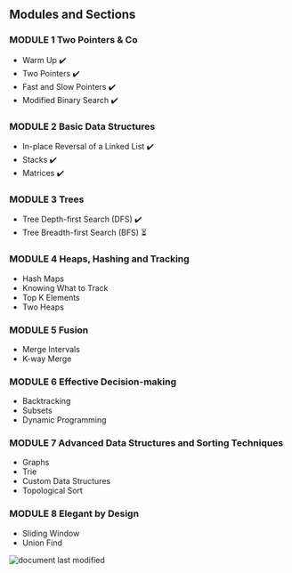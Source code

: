 ## Modules and Sections

### __MODULE 1__ Two Pointers & Co
- Warm Up ✔️
- Two Pointers ✔️
- Fast and Slow Pointers ✔️
- Modified Binary Search ✔️

### __MODULE 2__ Basic Data Structures
- In-place Reversal of a Linked List ✔️
- Stacks ✔️
- Matrices ✔️

### __MODULE 3__ Trees
- Tree Depth-first Search (DFS) ✔️
- Tree Breadth-first Search (BFS) ⏳

### __MODULE 4__ Heaps, Hashing and Tracking
- Hash Maps
- Knowing What to Track
- Top K Elements
- Two Heaps

### __MODULE 5__ Fusion
- Merge Intervals
- K-way Merge

### __MODULE 6__ Effective Decision-making
- Backtracking
- Subsets
- Dynamic Programming

### __MODULE 7__ Advanced Data Structures and Sorting Techniques
- Graphs
- Trie
- Custom Data Structures
- Topological Sort

### __MODULE 8__ Elegant by Design
- Sliding Window
- Union Find

![document last modified](https://img.shields.io/badge/last_modified-2024--07--15-blue)